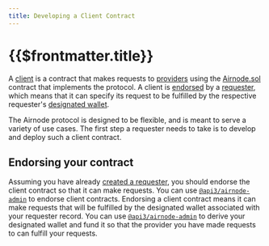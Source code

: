 ```yaml
---
title: Developing a Client Contract
---
```


# {{$frontmatter.title}}

<TocHeader />
<TOC class="table-of-contents" :include-level="[2,3]" />

<!-- markdown-link-check-disable -->

A [client](../../../../reference/protocols/request-response/client.md) is a contract that makes requests to [providers](../../../../reference/protocols/request-response/provider.md) using the [Airnode.sol](../../../reference/protocols/request-response/general-structure.md#airnoderrp-sol) contract that implements the protocol.
A client is [endorsed](../../../../reference/protocols/request-response/endorsement.md) by a [requester](../../../../reference/protocols/request-response/requester.md), which means that it can specify its request to be fulfilled by the respective requester's [designated wallet](../../../../reference/protocols/request-response/designated-wallet.md).

The Airnode protocol is designed to be flexible, and is meant to serve a variety of use cases.
The first step a requester needs to take is to develop and deploy such a client contract.

## Endorsing your contract

Assuming you have already [created a requester](creating-a-requester.md), you should endorse the client contract so that it can make requests.
You can use [`@api3/airnode-admin`](https://github.com/api3dao/airnode/tree/pre-alpha/packages/admin#endorse-client) to endorse client contracts.
Endorsing a client contract means it can make requests that will be fulfilled by the designated wallet associated with your requester record.
You can use [`@api3/airnode-admin`](https://github.com/api3dao/airnode/tree/pre-alpha/packages/admin#derive-designated-wallet) to derive your designated wallet and fund it so that the provider you have made requests to can fulfill your requests.

<!-- markdown-link-check-enable -->
